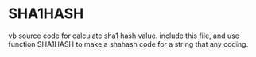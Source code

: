 # SHA1HASH
vb source code for calculate sha1 hash value.
include this file, and use function SHA1HASH to make a shahash code for a string that any coding.
